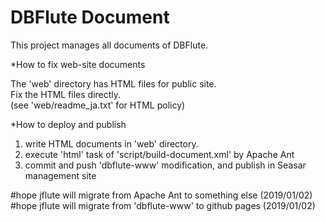 DBFlute Document
=======================
This project manages all documents of DBFlute.  

*How to fix web-site documents

The 'web' directory has HTML files for public site.  
Fix the HTML files directly.  
(see 'web/readme_ja.txt' for HTML policy)

*How to deploy and publish

1. write HTML documents in 'web' directory.
2. execute 'html' task of 'script/build-document.xml' by Apache Ant
3. commit and push 'dbflute-www' modification, and publish in Seasar management site

 #hope jflute will migrate from Apache Ant to something else (2019/01/02)  
 #hope jflute will migrate from 'dbflute-www' to github pages (2019/01/02)  
